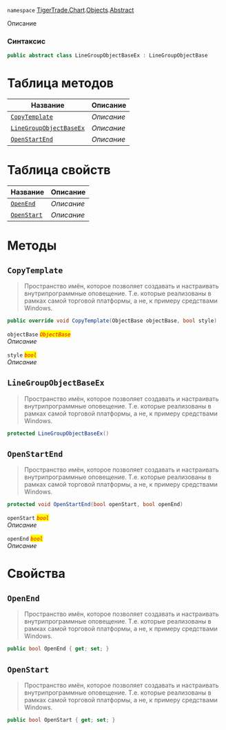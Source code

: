 
`namespace` [TigerTrade.Chart](../../../TigerTrade.Chart.md).[Objects](../../../TigerTrade.Chart/Objects.md).[Abstract](../../../TigerTrade.Chart/Objects/Abstract.md)


Описание

### Синтаксис
```csharp
public abstract class LineGroupObjectBaseEx : LineGroupObjectBase
```


# Таблица методов
| Название | Описание |
| --- | --- |
| [`CopyTemplate`](./LineGroupObjectBaseEx.cs/Методы/CopyTemplate.md) | *Описание* |
| [`LineGroupObjectBaseEx`](./LineGroupObjectBaseEx.cs/Методы/LineGroupObjectBaseEx.md) | *Описание* |
| [`OpenStartEnd`](./LineGroupObjectBaseEx.cs/Методы/OpenStartEnd.md) | *Описание* |

# Таблица свойств
| Название | Описание |
| --- | --- |
| [`OpenEnd`](./LineGroupObjectBaseEx.cs/Свойства/OpenEnd.md) | *Описание* |
| [`OpenStart`](./LineGroupObjectBaseEx.cs/Свойства/OpenStart.md) | *Описание* |





# Методы

## `CopyTemplate`
> Пространство имён, которое позволяет создавать и настраивать внутрипрограммные оповещение. Т.е. которые реализованы в рамках самой торговой платформы, а не, к примеру средствами Windows.

```csharp
public override void CopyTemplate(ObjectBase objectBase, bool style)
```

`objectBase` <mark style="color:red;">*`ObjectBase`*</mark>  
 *Описание*  

`style` <mark style="color:red;">*`bool`*</mark>  
 *Описание*  



## `LineGroupObjectBaseEx`
> Пространство имён, которое позволяет создавать и настраивать внутрипрограммные оповещение. Т.е. которые реализованы в рамках самой торговой платформы, а не, к примеру средствами Windows.

```csharp
protected LineGroupObjectBaseEx()
```


## `OpenStartEnd`
> Пространство имён, которое позволяет создавать и настраивать внутрипрограммные оповещение. Т.е. которые реализованы в рамках самой торговой платформы, а не, к примеру средствами Windows.

```csharp
protected void OpenStartEnd(bool openStart, bool openEnd)
```

`openStart` <mark style="color:red;">*`bool`*</mark>  
 *Описание*  

`openEnd` <mark style="color:red;">*`bool`*</mark>  
 *Описание*  


# Свойства

## `OpenEnd`
> Пространство имён, которое позволяет создавать и настраивать внутрипрограммные оповещение. Т.е. которые реализованы в рамках самой торговой платформы, а не, к примеру средствами Windows.

```csharp
public bool OpenEnd { get; set; }
```

## `OpenStart`
> Пространство имён, которое позволяет создавать и настраивать внутрипрограммные оповещение. Т.е. которые реализованы в рамках самой торговой платформы, а не, к примеру средствами Windows.

```csharp
public bool OpenStart { get; set; }
```

